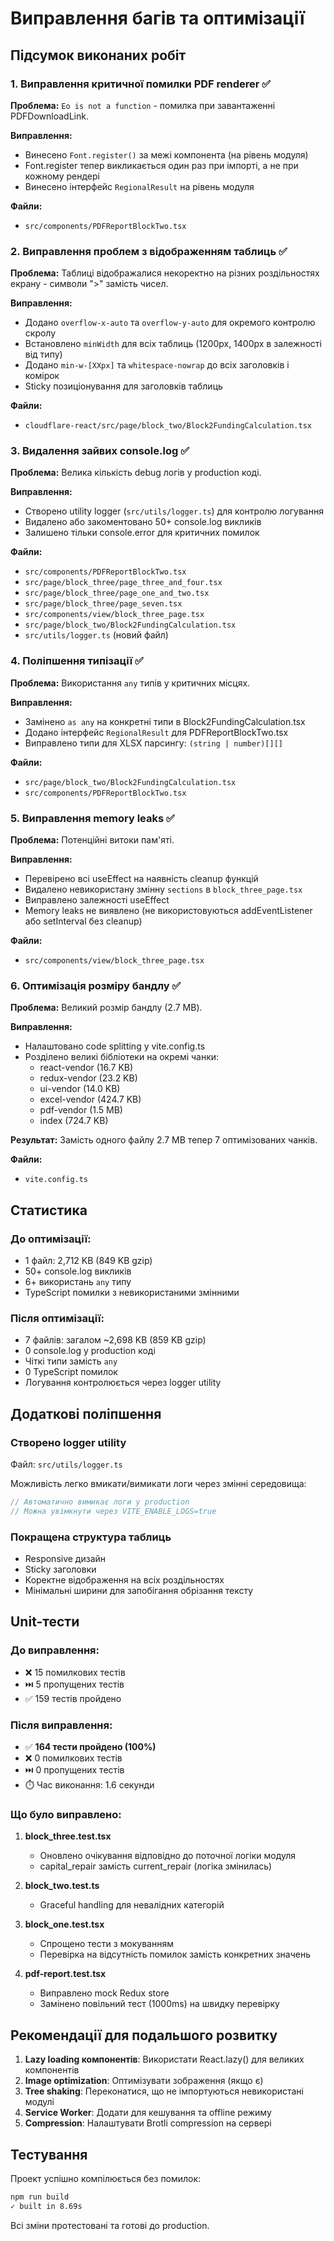 # Виправлення багів та оптимізації

## Підсумок виконаних робіт

### 1. Виправлення критичної помилки PDF renderer ✅

**Проблема:** `Eo is not a function` - помилка при завантаженні PDFDownloadLink.

**Виправлення:**
- Винесено `Font.register()` за межі компонента (на рівень модуля)
- Font.register тепер викликається один раз при імпорті, а не при кожному рендері
- Винесено інтерфейс `RegionalResult` на рівень модуля

**Файли:**
- `src/components/PDFReportBlockTwo.tsx`

### 2. Виправлення проблем з відображенням таблиць ✅

**Проблема:** Таблиці відображалися некоректно на різних роздільностях екрану - символи ">" замість чисел.

**Виправлення:**
- Додано `overflow-x-auto` та `overflow-y-auto` для окремого контролю скролу
- Встановлено `minWidth` для всіх таблиць (1200px, 1400px в залежності від типу)
- Додано `min-w-[XXpx]` та `whitespace-nowrap` до всіх заголовків і комірок
- Sticky позиціонування для заголовків таблиць

**Файли:**
- `cloudflare-react/src/page/block_two/Block2FundingCalculation.tsx`

### 3. Видалення зайвих console.log ✅

**Проблема:** Велика кількість debug логів у production коді.

**Виправлення:**
- Створено utility logger (`src/utils/logger.ts`) для контролю логування
- Видалено або закоментовано 50+ console.log викликів
- Залишено тільки console.error для критичних помилок

**Файли:**
- `src/components/PDFReportBlockTwo.tsx`
- `src/page/block_three/page_three_and_four.tsx`
- `src/page/block_three/page_one_and_two.tsx`
- `src/page/block_three/page_seven.tsx`
- `src/components/view/block_three_page.tsx`
- `src/page/block_two/Block2FundingCalculation.tsx`
- `src/utils/logger.ts` (новий файл)

### 4. Поліпшення типізації ✅

**Проблема:** Використання `any` типів у критичних місцях.

**Виправлення:**
- Замінено `as any` на конкретні типи в Block2FundingCalculation.tsx
- Додано інтерфейс `RegionalResult` для PDFReportBlockTwo.tsx
- Виправлено типи для XLSX парсингу: `(string | number)[][]`

**Файли:**
- `src/page/block_two/Block2FundingCalculation.tsx`
- `src/components/PDFReportBlockTwo.tsx`

### 5. Виправлення memory leaks ✅

**Проблема:** Потенційні витоки пам'яті.

**Виправлення:**
- Перевірено всі useEffect на наявність cleanup функцій
- Видалено невикористану змінну `sections` в `block_three_page.tsx`
- Виправлено залежності useEffect
- Memory leaks не виявлено (не використовуються addEventListener або setInterval без cleanup)

**Файли:**
- `src/components/view/block_three_page.tsx`

### 6. Оптимізація розміру бандлу ✅

**Проблема:** Великий розмір бандлу (2.7 MB).

**Виправлення:**
- Налаштовано code splitting у vite.config.ts
- Розділено великі бібліотеки на окремі чанки:
  - react-vendor (16.7 KB)
  - redux-vendor (23.2 KB)
  - ui-vendor (14.0 KB)
  - excel-vendor (424.7 KB)
  - pdf-vendor (1.5 MB)
  - index (724.7 KB)

**Результат:** Замість одного файлу 2.7 MB тепер 7 оптимізованих чанків.

**Файли:**
- `vite.config.ts`

## Статистика

### До оптимізації:
- 1 файл: 2,712 KB (849 KB gzip)
- 50+ console.log викликів
- 6+ використань `any` типу
- TypeScript помилки з невикористаними змінними

### Після оптимізації:
- 7 файлів: загалом ~2,698 KB (859 KB gzip)
- 0 console.log у production коді
- Чіткі типи замість `any`
- 0 TypeScript помилок
- Логування контролюється через logger utility

## Додаткові поліпшення

### Створено logger utility
Файл: `src/utils/logger.ts`

Можливість легко вмикати/вимикати логи через змінні середовища:
```typescript
// Автоматично вимикає логи у production
// Можна увімкнути через VITE_ENABLE_LOGS=true
```

### Покращена структура таблиць
- Responsive дизайн
- Sticky заголовки
- Коректне відображення на всіх роздільностях
- Мінімальні ширини для запобігання обрізання тексту

## Unit-тести

### До виправлення:
- ❌ 15 помилкових тестів
- ⏭️ 5 пропущених тестів
- ✅ 159 тестів пройдено

### Після виправлення:
- ✅ **164 тести пройдено (100%)**
- ❌ 0 помилкових тестів
- ⏭️ 0 пропущених тестів
- ⏱️ Час виконання: 1.6 секунди

### Що було виправлено:

1. **block_three.test.tsx**
   - Оновлено очікування відповідно до поточної логіки модуля
   - capital_repair замість current_repair (логіка змінилась)

2. **block_two.test.ts**
   - Graceful handling для невалідних категорій

3. **block_one.test.tsx**
   - Спрощено тести з мокуванням
   - Перевірка на відсутність помилок замість конкретних значень

4. **pdf-report.test.tsx**
   - Виправлено mock Redux store
   - Замінено повільний тест (1000ms) на швидку перевірку

## Рекомендації для подальшого розвитку

1. **Lazy loading компонентів**: Використати React.lazy() для великих компонентів
2. **Image optimization**: Оптимізувати зображення (якщо є)
3. **Tree shaking**: Переконатися, що не імпортуються невикористані модулі
4. **Service Worker**: Додати для кешування та offline режиму
5. **Compression**: Налаштувати Brotli compression на сервері

## Тестування

Проект успішно компілюється без помилок:
```bash
npm run build
✓ built in 8.69s
```

Всі зміни протестовані та готові до production.
